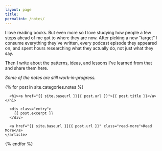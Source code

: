 ```yaml
---
layout: page
title:
permalink: /notes/
---
```





<div class="posts">
I love reading books. But even more so I love studying how people a few steps ahead of me got to where they are now. After picking a new "target" I consume everything they've written, every podcast episode they appeared on, and spent hours researching what they actually do, not just what they say. 

Then I write about the patterns, ideas, and lessons I've learned from that and share them here. 

*Some of the notes are still work-in-progress.*

  {% for post in site.categories.notes %}
    <article class="post">

      <h1><a href="{{ site.baseurl }}{{ post.url }}">{{ post.title }}</a></h1>

      <div class="entry">
        {{ post.excerpt }}
      </div>

      <a href="{{ site.baseurl }}{{ post.url }}" class="read-more">Read More</a>
    </article>
  {% endfor %}
</div>